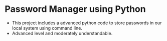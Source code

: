 # Password Manager using Python

- This project includes a advanced python code to store passwords in our local system using command line.
- Advanced level and moderately understandable.
